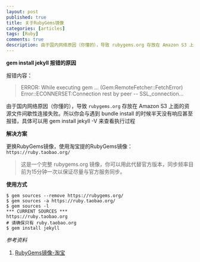 ```yaml
---
layout: post
published: true
title: 关于RubyGems镜像
categories: [articles]
tags: [Ruby]
comments: true
description: 由于国内网络原因（你懂的），导致 rubygems.org 存放在 Amazon S3 上面的资源文件间歇性连接失败
---
```



**gem install jekyll 报错的原因**

报错内容：  

>ERROR: While executing gem ... (Gem:RemoteFetcher::FetchError)  
Error::ECONNERSET:Connection rest by peer -- SSL_connection...

由于国内网络原因（你懂的），导致 `rubygems.org` 存放在 Amazon S3 上面的资源文件间歇性连接失败。所以你会与遇到 bundle install 的时候半天没有响应甚至报错，具体可以用 gem install jekyll -V 来查看执行过程


**解决方案**

更换RubyGems镜像，使用淘宝提的RubyGems镜像：  
`https://ruby.taobao.org/`

> 这是一个完整 rubygems.org 镜像，你可以用此代替官方版本，同步频率目前为15分钟一次以保证尽量与官方服务同步。



**使用方式**

    $ gem sources --remove https://rubygems.org/
    $ gem sources -a https://ruby.taobao.org/
    $ gem sources -l
    *** CURRENT SOURCES ***
    https://ruby.taobao.org
    # 请确保只有 ruby.taobao.org
    $ gem install jekyll

_参考资料_  
1. [RubyGems镜像-淘宝](http://ruby.taobao.org/)
